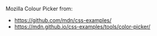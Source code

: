 Mozilla Colour Picker from:

- https://github.com/mdn/css-examples/
- https://mdn.github.io/css-examples/tools/color-picker/